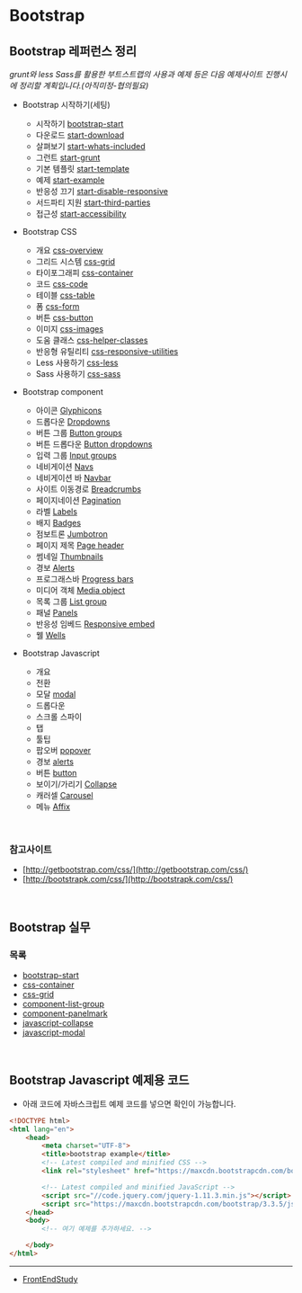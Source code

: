 # Bootstrap 




## Bootstrap 레퍼런스 정리

*grunt와 less Sass를 활용한 부트스트랩의 사용과 예제 등은 다음 예제사이트 진행시에 정리할 계획입니다.(아직미정-협의필요)*

- Bootstrap 시작하기(세팅)   
    - 시작하기 [bootstrap-start](docs/bootstrap-start.md)  
    - 다운로드 [start-download](#)  
    - 살펴보기 [start-whats-included](#)  
    - 그런트 [start-grunt](docs/start-grunt.md)  
    - 기본 템플릿 [start-template](docs/start-template.md)  
    - 예제 [start-example](docs/start-example.md)  
    - 반응성 끄기 [start-disable-responsive](#)  
    - 서드파티 지원 [start-third-parties](#)  
    - 접근성 [start-accessibility](#)  

- Bootstrap CSS    
    - 개요 [css-overview](#)  
    - 그리드 시스템 [css-grid](docs/css-grid.md)  
    - 타이포그래피 [css-container](docs/css-container.md)  
    - 코드 [css-code](#)  
    - 테이블 [css-table](docs/css-table.md)  
    - 폼 [css-form](docs/css-form.md)  
    - 버튼 [css-button](docs/css-button.md)  
    - 이미지 [css-images](docs/css-images.md)  
    - 도움 클래스 [css-helper-classes](docs/css-helper-classes.md)  
    - 반응형 유틸리티 [css-responsive-utilities](docs/css-responsive-utilities.md)  
    - Less 사용하기 [css-less](docs/css-less.md)  
    - Sass 사용하기 [css-sass](docs/css-sass.md)

- Bootstrap component   
    - 아이콘 [Glyphicons](docs/component_01_glyphicons.md)
    - 드롭다운 [Dropdowns](docs/component_02_dropdowns.md)
    - 버튼 그룹 [Button groups](docs/component_03_button.md)
    - 버튼 드롭다운 [Button dropdowns](docs/component_04_button_dropdown.md) 
    - 입력 그룹 [Input groups](docs/component_05_input_groups.md)
    - 네비게이션 [Navs](docs/component_06_navs.md)
    - 네비게이션 바 [Navbar](docs/component_07_navbar.md)
    - 사이트 이동경로 [Breadcrumbs](docs/component_08_breadcrumbs.md)
    - 페이지네이션 [Pagination](docs/component_09_pagination.md)
    - 라벨 [Labels](docs/component_10_labels.md)
    - 배지 [Badges](docs/component_11_badges.md)
    - 점보트론 [Jumbotron](docs/component_12_jumbotron.md)
    - 페이지 제목 [Page header](docs/component_13_page_header.md)
    - 썸네일 [Thumbnails](docs/component_14_thumbnails.md)
    - 경보 [Alerts](docs/component_15_alerts.md)
    - 프로그래스바 [Progress bars](docs/component_16_progress_bars.md)
    - 미디어 객체 [Media object](docs/component_17_media_object.md)
    - 목록 그룹 [List group](docs/component_18_list_group.md) 
    - 패널 [Panels](docs/component_19_panelmark.md) 
    - 반응성 임베드 [Responsive embed](docs/component_20_responsive_embed.md)
    - 웰 [Wells](docs/component_21_wells.md)

- Bootstrap Javascript  
    - 개요 [](#)
    - 전환 [](#)
    - 모달 [modal](docs/javascript-modal.md)   
    - 드롭다운 [](#)
    - 스크롤 스파이 [](#)
    - 탭 [](#)
    - 툴팁 [](#)
    - 팝오버 [popover](docs/javascript-popover.md)
    - 경보 [alerts](docs/javascript-alert.md)
    - 버튼 [button](docs/javascript-button.md)
    - 보이기/가리기 [Collapse](docs/javascript-collapse.md)  
    - 캐러셀 [Carousel](docs/javascript-carousel.md)  
    - 메뉴 [Affix](#)
    


<br>

### 참고사이트
  - [http://getbootstrap.com/css/](http://getbootstrap.com/css/)    
  - [http://bootstrapk.com/css/](http://bootstrapk.com/css/)


<br>


## Bootstrap 실무
  
### 목록

* [bootstrap-start](docs/bootstrap-start.md)
* [css-container](docs/css-container.md)
* [css-grid](docs/css-grid.md)
* [component-list-group](docs/component-list-group.md)
* [component-panelmark](docs/component-panelmark.md)  
* [javascript-collapse](docs/javascript-collapse.md)
* [javascript-modal](docs/javascript-modal.md)


<br>


## Bootstrap Javascript 예제용 코드

- 아래 코드에 자바스크립트 예제 코드를 넣으면 확인이 가능합니다.


```html
<!DOCTYPE html>
<html lang="en">
    <head>
        <meta charset="UTF-8">
        <title>bootstrap example</title>
        <!-- Latest compiled and minified CSS -->
        <link rel="stylesheet" href="https://maxcdn.bootstrapcdn.com/bootstrap/3.3.5/css/bootstrap.min.css" integrity="sha512-dTfge/zgoMYpP7QbHy4gWMEGsbsdZeCXz7irItjcC3sPUFtf0kuFbDz/ixG7ArTxmDjLXDmezHubeNikyKGVyQ==" crossorigin="anonymous">

        <!-- Latest compiled and minified JavaScript -->
        <script src="//code.jquery.com/jquery-1.11.3.min.js"></script>
        <script src="https://maxcdn.bootstrapcdn.com/bootstrap/3.3.5/js/bootstrap.min.js" integrity="sha512-K1qjQ+NcF2TYO/eI3M6v8EiNYZfA95pQumfvcVrTHtwQVDG+aHRqLi/ETn2uB+1JqwYqVG3LIvdm9lj6imS/pQ==" crossorigin="anonymous"></script>
    </head>
    <body>
        <!-- 여기 예제를 추가하세요. -->

    </body>
</html>
```


----


* [FrontEndStudy](../../../../)

